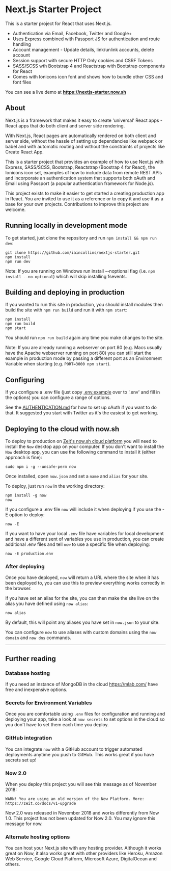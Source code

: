# Next.js Starter Project

This is a starter project for React that uses Next.js.

* Authentication via Email, Facebook, Twitter and Google+
* Uses Express combined with Passport JS for authentication and route handling
* Account management - Update details, link/unlink accounts, delete account
* Session support with secure HTTP Only cookies and CSRF Tokens
* SASS/SCSS wth Bootstrap 4 and Reactstrap with Bootstrap components for React
* Comes with Ionicons icon font and shows how to bundle other CSS and font files

You can see a live demo at **https://nextjs-starter.now.sh**

## About 

Next.js is a framework that makes it easy to create 'universal' React apps - React apps that do both client and server side rendering.

With Next.js, React pages are automatically rendered on both client and server side, without the hassle of setting up dependancies like webpack or babel and with automatic routing and without the constraints of projects like Create React App.

This is a starter project that provides an example of how to use Next.js with Express, SASS/SCSS, Bootstrap, Reactstrap (Boostrap 4 for React), the Ionicons icon set, examples of how to include data from remote REST APIs and incorporate an authentication system that supports both oAuth and Email using Passport (a popular authentication framework for Node.js).

This project exists to make it easier to get started a creating production app in React. You are invited to use it as a reference or to copy it and use it as a base for your own projects. Contributions to improve this project are welcome.

## Running locally in development mode

To get started, just clone the repository and run `npm install && npm run dev`:

    git clone https://github.com/iaincollins/nextjs-starter.git
    npm install
    npm run dev

Note: If you are running on Windows run install --noptional flag (i.e. `npm install --no-optional`) which will skip installing fsevents.

## Building and deploying in production

If you wanted to run this site in production, you should install modules then build the site with `npm run build` and run it with `npm start`:

    npm install
    npm run build
    npm start

You should run `npm run build` again any time you make changes to the site.

Note: If you are already running a webserver on port 80 (e.g. Macs usually have the Apache webserver running on port 80) you can still start the example in production mode by passing a different port as an Environment Variable when starting (e.g. `PORT=3000 npm start`).

## Configuring

If you configure a .env file (just copy [.env.example](https://github.com/iaincollins/nextjs-starter/blob/master/.env.example) over to '.env' and fill in the options) you can configure a range of options.

See the [AUTHENTICATION.md](https://github.com/iaincollins/nextjs-starter/blob/master/AUTHENTICATION.md) for how to set up oAuth if you want to do that. It suggested you start with Twitter as it's the easiest to get working.

## Deploying to the cloud with now.sh

To deploy to production on [Zeit's now.sh cloud platform](https://zeit.co) you will need to install the `Now` desktop app on your computer. If you don't want to install the `Now` desktop app, you can use the following command to install it (either approach is fine):

    sudo npm i -g --unsafe-perm now

Once installed, open `now.json` and set a `name` and `alias` for your site.

To deploy, just run `now` in the working directory:

    npm install -g now
    now

If you configure a .env file `now` will include it when deploying if you use the -E option to deploy:

    now -E

If you want to have your local `.env` file have variables for local development and have a different sent of variables you use in production, you can create additional .env files and tell `now` to use a specific file when deploying:

    now -E production.env


### After deploying

Once you have deployed, `now` will return a URL where the site when it has been deployed to, you can use this to preview everything works correctly in the browser.

If you have set an alias for the site, you can then make the site live on the alias you have defined using `now alias`:

    now alias
    
By default, this will point any aliases you have set in `now.json` to your site.

You can configure `now` to use aliases with custom domains using the `now domain` and `now dns` commands.

----

## Further reading

### Database hosting

If you need an instance of MongoDB in the cloud https://mlab.com/ have free and inexpensive options.

### Secrets for Environment Variables

Once you are comfortable using `.env` files for configuration and running and deploying your app, take a look at `now secrets` to set options in the cloud so you don't have to set them each time you deploy.

### GitHub integration

You can integrate `now` with a GitHub account to trigger automated deployments anytime you push to GitHub. This works great if you have secrets set up!

### Now 2.0

When you deploy this project you will see this message as of November 2018:

    WARN! You are using an old version of the Now Platform. More: https://zeit.co/docs/v1-upgrade

Now 2.0 was released in November 2018 and works differently from Now 1.0. This project has not been updated for Now 2.0. You may ignore this message for now.

### Alternate hosting options

You can host your Next.js site with any hosting provider. Although it works great on Now, it also works great with other providers like Heroku, Amazon Web Service, Google Cloud Platform, Microsoft Azure, DigitalOcean and others.
